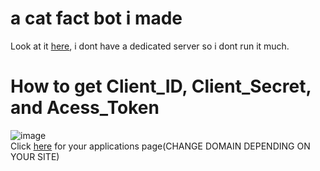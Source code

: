 # a cat fact bot i made
Look at it [here](https://wehavecookies.social/@x), i dont have a dedicated server so i dont run it much.
# How to get Client_ID, Client_Secret, and Acess_Token
![image](https://github.com/lhwe/MastoDon-CatFact-BOT/assets/61995036/54702a7d-4b4b-48c9-a866-a4c16f9441b3)<br>
Click [here](https://wehavecookies.social/settings/applications) for your applications page(CHANGE DOMAIN DEPENDING ON YOUR SITE)
